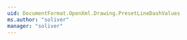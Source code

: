 ```yaml
---
uid: DocumentFormat.OpenXml.Drawing.PresetLineDashValues
ms.author: "soliver"
manager: "soliver"
---
```

